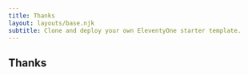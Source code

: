 ```yaml
---
title: Thanks
layout: layouts/base.njk
subtitle: Clone and deploy your own EleventyOne starter template.
---
```


## Thanks